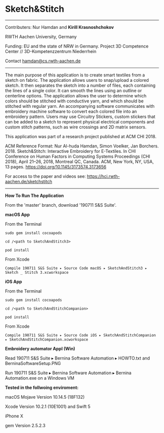 # Sketch&Stitch

------------

Contributers: Nur Hamdan and **Kirill Krasnoshchokov**

RWTH Aachen University, Germany

Funding:  EU and the state of NRW in Germany. Project 3D Competence Center // 3D-Kompetenzzentrum Niederrhein

Contact hamdan@cs.rwth-aachen.de

------------

The main purpose of this application is to create smart textiles from a sketch on fabric. The application allows users to snap/upload a colored sketch. It then separates the sketch into a number of files, each containing the lines of a single color. It can smooth the lines using an outline or centerline options. The application allows the user to determine which colors should be stitched with conductive yarn, and which should be stitched with regular yarn. An accompanying software communicates with embroidery machine software to convert each colored file into an embroidery pattern. Users may use Circuitry Stickers, custom stickers that can be added to a sketch to represent physical electrical components and custom stitch patterns, such as wire crossings and 2D matrix sensors.

This application was part of a research project published at ACM CHI 2018.

ACM Reference Format: Nur Al-huda Hamdan, Simon Voelker, Jan Borchers. 2018. Sketch&Stitch: Interactive Embroidery for E-Textiles. In CHI Conference on Human Factors in Computing Systems Proceedings (CHI 2018), April 21–26, 2018, Montreal QC, Canada. ACM, New York, NY, USA, 13 pages. https://doi.org/10.1145/3173574.3173656

For access to the paper and videos see: https://hci.rwth-aachen.de/sketchstitch

------------

**How To Run The Application**

From the 'master' branch, download '190711 S&S Suite'.

**macOS App**

  From the Terminal 
  
    sudo gem install cocoapods
    
    cd /<path to SketchAndStitch3>
    
    pod install
    
  From Xcode
  
    Compile ⁨190711 S&S Suite⁩ ▸ ⁨Source Code macOS⁩ ▸ ⁨SketchAndStitch3⁩ ▸ Sketch _ Stitch 3.xcworkspace


**iOS App**

  From the Terminal 
  
    sudo gem install cocoapods
    
    cd /<path to SketchAndStitchCompanion>
    
    pod install
    
  From Xcode
  
    Compile ⁨190711 S&S Suite⁩ ▸ ⁨Source Code iOS⁩ ▸ ⁨SketchAndStitchCompanion⁩ ▸ SketchAndStitchCompanion.xcworkspace


**Embroidery automator Appl (Win)**

  Read 190711 S&S Suite⁩ ▸ ⁨Bernina Software Automation⁩ ▸ HOWTO.txt and BerninaSoftwareSetup.PNG
  
  Run 190711 S&S Suite⁩ ▸ ⁨Bernina Software Automation⁩ ▸ Bernina Automation.exe on a Windows VM
  
  
**Tested in the follwoing enviroment:**

macOS Mojave Version 10.14.5 (18F132)

Xcode Version 10.2.1 (10E1001) and Swift 5

iPhone X 

gem Version 2.5.2.3
